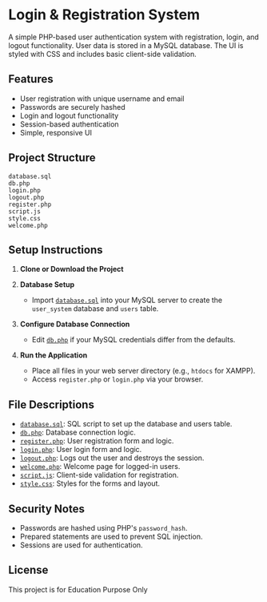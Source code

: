 # Login & Registration System

A simple PHP-based user authentication system with registration, login, and logout functionality. User data is stored in a MySQL database. The UI is styled with CSS and includes basic client-side validation.

## Features

- User registration with unique username and email
- Passwords are securely hashed
- Login and logout functionality
- Session-based authentication
- Simple, responsive UI

## Project Structure

```
database.sql
db.php
login.php
logout.php
register.php
script.js
style.css
welcome.php
```

## Setup Instructions

1. **Clone or Download the Project**

2. **Database Setup**
   - Import [`database.sql`](database.sql) into your MySQL server to create the `user_system` database and `users` table.

3. **Configure Database Connection**
   - Edit [`db.php`](db.php) if your MySQL credentials differ from the defaults.

4. **Run the Application**
   - Place all files in your web server directory (e.g., `htdocs` for XAMPP).
   - Access `register.php` or `login.php` via your browser.

## File Descriptions

- [`database.sql`](database.sql): SQL script to set up the database and users table.
- [`db.php`](db.php): Database connection logic.
- [`register.php`](register.php): User registration form and logic.
- [`login.php`](login.php): User login form and logic.
- [`logout.php`](logout.php): Logs out the user and destroys the session.
- [`welcome.php`](welcome.php): Welcome page for logged-in users.
- [`script.js`](script.js): Client-side validation for registration.
- [`style.css`](style.css): Styles for the forms and layout.

## Security Notes

- Passwords are hashed using PHP's `password_hash`.
- Prepared statements are used to prevent SQL injection.
- Sessions are used for authentication.

## License

This project is for Education Purpose Only
